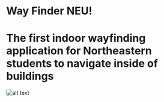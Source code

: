 # Way Finder NEU!
# The first indoor wayfinding application for Northeastern students to navigate inside of buildings

![alt text](https://brand.northeastern.edu/wp-content/uploads/2022/06/ac-grid-5-black.svg)

